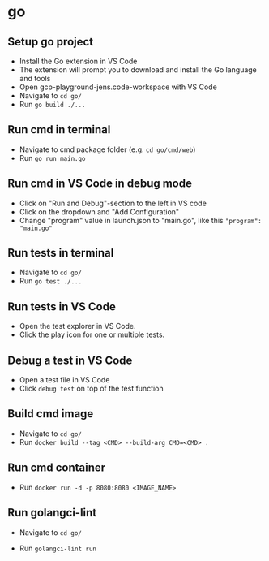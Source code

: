 # go

## Setup go project

- Install the Go extension in VS Code
- The extension will prompt you to download and install the Go language and tools
- Open gcp-playground-jens.code-workspace with VS Code
- Navigate to `cd go/`
- Run `go build ./...`

## Run cmd in terminal

- Navigate to cmd package folder (e.g. `cd go/cmd/web`)
- Run `go run main.go`

## Run cmd in VS Code in debug mode

- Click on "Run and Debug"-section to the left in VS code
- Click on the dropdown and "Add Configuration"
- Change "program" value in launch.json to "main.go", like this `"program": "main.go"`

## Run tests in terminal

- Navigate to `cd go/`
- Run `go test ./...`

## Run tests in VS Code

- Open the test explorer in VS Code.
- Click the play icon for one or multiple tests.

## Debug a test in VS Code

- Open a test file in VS Code
- Click `debug test` on top of the test function

## Build cmd image

- Navigate to `cd go/`
- Run `docker build --tag <CMD> --build-arg CMD=<CMD> .`

## Run cmd container

- Run `docker run -d -p 8080:8080 <IMAGE_NAME>`

## Run golangci-lint

- Navigate to `cd go/`

- Run `golangci-lint run`
